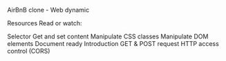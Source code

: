 AirBnB clone - Web dynamic

Resources
Read or watch:

Selector
Get and set content
Manipulate CSS classes
Manipulate DOM elements
Document ready
Introduction
GET & POST request
HTTP access control (CORS)
